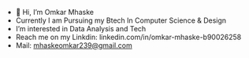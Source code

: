 - 👋 Hi, I’m Omkar Mhaske
- Currently I am Pursuing my Btech In Computer Science & Design
-  I’m interested in Data Analysis and Tech 
-  Reach me on my Linkdin: linkedin.com/in/omkar-mhaske-b90026258
-  Mail: mhaskeomkar239@gmail.com
<!---
OSM2030/OSM2030 is a ✨ special ✨ repository because its `README.md` (this file) appears on your GitHub profile.
You can click the Preview link to take a look at your changes.
--->
